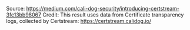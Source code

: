 Source: https://medium.com/cali-dog-security/introducing-certstream-3fc13bb98067
Credit: This result uses data from Certificate transparency logs, collected by Certstream: https://certstream.calidog.io/
